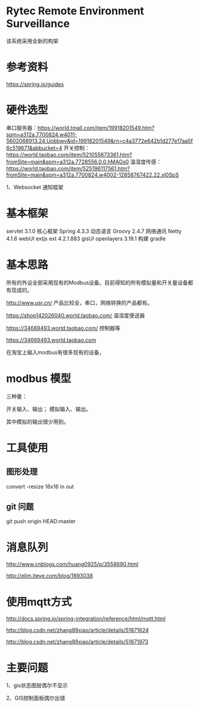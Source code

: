 Rytec Remote Environment Surveillance
======================================

该系统采用全新的构架

# 参考资料

https://spring.io/guides


# 硬件选型

串口服务器：https://world.tmall.com/item/19918201549.htm?spm=a312a.7700824.w4011-5602068913.24.Uobbwv&id=19918201549&rn=c4a3772e642b1d277e17aa5f6c519671&abbucket=4
开关控制：https://world.taobao.com/item/521055673361.htm?fromSite=main&spm=a312a.7728556.0.0.hMAGs0
温湿度传感：https://world.taobao.com/item/525196117561.htm?fromSite=main&spm=a312a.7700824.w4002-12858767422.22.xl0SpS

1、Websocket 通知框架

# 基本框架

servlet    3.1.0
核心框架    Spring 4.3.3
动态语言    Groovy 2.4.7
网络通讯    Netty 4.1.6
webUI      extjs ext 4.2.1.883
gisUI      openlayers 3.19.1
构建       gradle


# 基本思路

所有的外设全部采用现有的Modbus设备。目前得知的所有模拟量和开关量设备都有现成的。

http://www.usr.cn/
产品比较全，串口，网络转换的产品都有。

https://shop142026040.world.taobao.com/
温湿度便送器

https://34669493.world.taobao.com/
控制器等

https://34669493.world.taobao.com

在淘宝上输入modbus有很多现有的设备，

# modbus 模型

三种量：

开关输入、输出；
模拟输入、输出。

其中模拟的输出很少用到。


# 工具使用

## 图形处理

convert -resize 16x16 in out

## git 问题

git push origin HEAD:master

# 消息队列
http://www.cnblogs.com/huang0925/p/3558690.html

http://elim.iteye.com/blog/1893038

# 使用mqtt方式

http://docs.spring.io/spring-integration/reference/html/mqtt.html

http://blog.csdn.net/zhang89xiao/article/details/51871624

http://blog.csdn.net/zhang89xiao/article/details/51871973

# 主要问题
1、gis状态图层偶尔不显示

2、GIS控制面板偶尔出错





